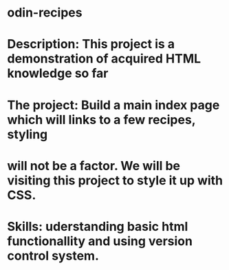 # odin-recipes
#
# Description: This project is a demonstration of acquired HTML knowledge so far
# The project: Build a main index page which will links to a few recipes, styling
# will not be a factor. We will be visiting this project to style it up with CSS.
#
# Skills: uderstanding basic html functionallity and using version control system.